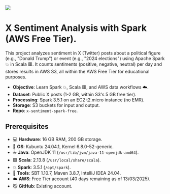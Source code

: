 ![](https://raw.githubusercontent.com/gabrielfernando01/x-sentiment-spark-free/main/images/cover_readme.png)

# X Sentiment Analysis with Spark (AWS Free Tier).

This project analyzes sentiment in X (Twitter) posts about a political figure (e.g., "Donald Trump") or event (e.g., "2024 elections") using Apache Spark 💥 in Scala 🟥. It counts sentiments (positive, negative, neutral) per day and stores results in AWS S3, all within the AWS Free Tier for educational purposes.

- **Objective**: Learn Spark 💥, Scala 🟥, and AWS data workflows ☁️.
- **Dataset**: Public X posts (1-2 GB, within S3's 5 GB free tier).
- **Processing**: Spark 3.5.1 on an EC2 t2.micro instance (no EMR).
- **Storage**: S3 buckets for input and output.
- **Repo**: `x-sentiment-spark-free`.

## Prerequisites

- 💻 **Hardware**: 16 GB RAM, 200 GB storage.
- 🐧 **OS**: Kubuntu 24.04.1, Kernel 6.8.0-52-generic.
- ☕ **Java**: OpenJDK 11 (`/usr/lib/jvm/java-11-openjdk-amd64`).
- 🟥 **Scala**: 2.13.8 (`/usr/local/share/scala`).
- 💥 **Spark**: 3.5.1 (`/opt/spark`).
- 🔌 **Tools**: SBT 1.10.7, Maven 3.8.7, IntelliJ IDEA 24.04.
- ☁️ **AWS**: Free Tier account (40 days remaining as of 13/03/2025).
- 😼 **GitHub**: Existing account.
